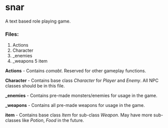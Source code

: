 # snar
A text based role playing game.
### Files:
1. Actions
2. Character
3. \_enemies
4. \_weapons
5 item

**Actions** - 
Contains _comabt_. Reserved for other gameplay functions.

**Character** -
Contains base class _Character_ for _Player_ and _Enemy_.
All NPC classes should be in this file.

**\_enemies** - 
 Contains pre-made monsters/enemies for usage in the game.
 
 **\_weapons** - 
 Contains all pre-made weapons for usage in the game.
 
 **item** - 
 Contains base class _Item_ for sub-class _Weapon_.
 May have more sub-classes like _Potion_, _Food_ in the future.
